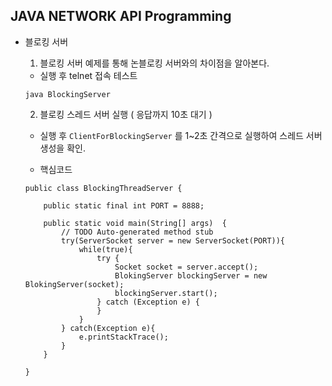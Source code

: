 ## JAVA NETWORK API Programming

 * 블로킹 서버
 
	1. 블로킹 서버 예제를 통해 논블로킹 서버와의 차이점을 알아본다.
	
	* 실행 후 telnet 접속 테스트
	~~~~
	java BlockingServer
	~~~~

	2. 블로킹 스레드 서버 실행 ( 응답까지 10초 대기 )
	
	* 실행 후 `ClientForBlockingServer` 를 1~2초 간격으로 실행하여 스레드 서버 생성을 확인.
	
	* 핵심코드
	~~~~
	public class BlockingThreadServer {
	
		public static final int PORT = 8888;
		
		public static void main(String[] args)  {
			// TODO Auto-generated method stub
			try(ServerSocket server = new ServerSocket(PORT)){
				while(true){
					try {
						Socket socket = server.accept();
						BlokingServer blockingServer = new BlokingServer(socket);
						blockingServer.start();
					} catch (Exception e) {
					}
				}
			} catch(Exception e){
				e.printStackTrace();
			}
		}
	
	} 
	~~~~